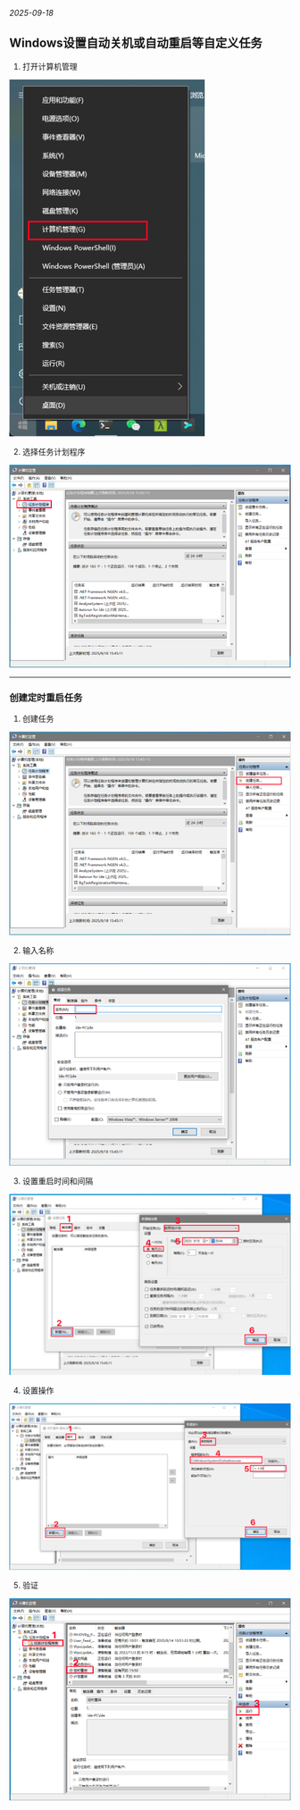 *2025-09-18*

## Windows设置自动关机或自动重启等自定义任务

1. 打开计算机管理

![alt text](windows_set_custome_task/image.png)

2. 选择任务计划程序

![alt text](windows_set_custome_task/image-1.png)

--- 

### 创建定时重启任务

1. 创建任务

![alt text](windows_set_custome_task/image-2.png)

2. 输入名称

![alt text](windows_set_custome_task/image-3.png)

3. 设置重启时间和间隔

![alt text](windows_set_custome_task/image-4.png)

4. 设置操作

![alt text](windows_set_custome_task/image-5.png)

5. 验证

![alt text](windows_set_custome_task/image-6.png)